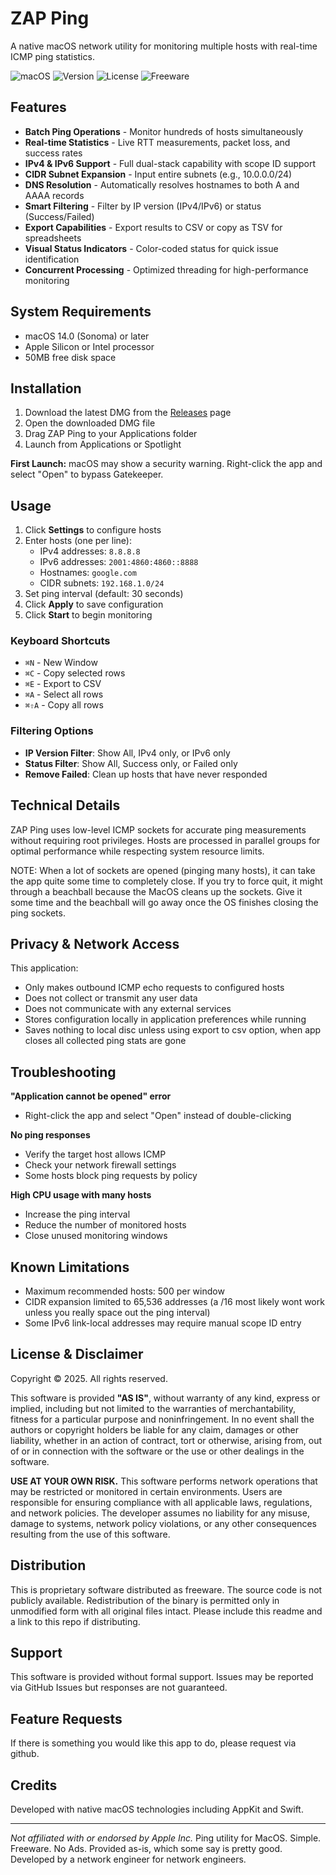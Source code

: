 # ZAP Ping

A native macOS network utility for monitoring multiple hosts with real-time ICMP ping statistics.

![macOS](https://img.shields.io/badge/macOS-14.0%2B-blue)
![Version](https://img.shields.io/github/v/release/adpgu/ZAPPing)
![License](https://img.shields.io/badge/license-Proprietary-orange)
![Freeware](https://img.shields.io/badge/price-FREE-brightgreen)

## Features

- **Batch Ping Operations** - Monitor hundreds of hosts simultaneously
- **Real-time Statistics** - Live RTT measurements, packet loss, and success rates
- **IPv4 & IPv6 Support** - Full dual-stack capability with scope ID support
- **CIDR Subnet Expansion** - Input entire subnets (e.g., 10.0.0.0/24)
- **DNS Resolution** - Automatically resolves hostnames to both A and AAAA records
- **Smart Filtering** - Filter by IP version (IPv4/IPv6) or status (Success/Failed)
- **Export Capabilities** - Export results to CSV or copy as TSV for spreadsheets
- **Visual Status Indicators** - Color-coded status for quick issue identification
- **Concurrent Processing** - Optimized threading for high-performance monitoring

## System Requirements

- macOS 14.0 (Sonoma) or later
- Apple Silicon or Intel processor
- 50MB free disk space

## Installation

1. Download the latest DMG from the [Releases]([https://github.com/yourusername/zap-ping/releases) page
2. Open the downloaded DMG file
3. Drag ZAP Ping to your Applications folder
4. Launch from Applications or Spotlight

**First Launch:** macOS may show a security warning. Right-click the app and select "Open" to bypass Gatekeeper.

## Usage

1. Click **Settings** to configure hosts
2. Enter hosts (one per line):
   - IPv4 addresses: `8.8.8.8`
   - IPv6 addresses: `2001:4860:4860::8888`
   - Hostnames: `google.com`
   - CIDR subnets: `192.168.1.0/24`
3. Set ping interval (default: 30 seconds)
4. Click **Apply** to save configuration
5. Click **Start** to begin monitoring

### Keyboard Shortcuts

- `⌘N` - New Window
- `⌘C` - Copy selected rows
- `⌘E` - Export to CSV
- `⌘A` - Select all rows
- `⌘⇧A` - Copy all rows

### Filtering Options

- **IP Version Filter**: Show All, IPv4 only, or IPv6 only
- **Status Filter**: Show All, Success only, or Failed only
- **Remove Failed**: Clean up hosts that have never responded

## Technical Details

ZAP Ping uses low-level ICMP sockets for accurate ping measurements without requiring root privileges. Hosts are processed in parallel groups for optimal performance while respecting system resource limits.

NOTE: When a lot of sockets are opened (pinging many hosts), it can take the app quite some time to completely close. If you try to force quit, it might through a beachball because the MacOS cleans up the sockets. Give it some time and the beachball will go away once the OS finishes closing the ping sockets. 

## Privacy & Network Access

This application:
- Only makes outbound ICMP echo requests to configured hosts
- Does not collect or transmit any user data
- Does not communicate with any external services
- Stores configuration locally in application preferences while running
- Saves nothing to local disc unless using export to csv option, when app closes all collected ping stats are gone

## Troubleshooting

**"Application cannot be opened" error**
- Right-click the app and select "Open" instead of double-clicking

**No ping responses**
- Verify the target host allows ICMP
- Check your network firewall settings
- Some hosts block ping requests by policy

**High CPU usage with many hosts**
- Increase the ping interval
- Reduce the number of monitored hosts
- Close unused monitoring windows

## Known Limitations

- Maximum recommended hosts: 500 per window
- CIDR expansion limited to 65,536 addresses (a /16 most likely wont work unless you really space out the ping interval)
- Some IPv6 link-local addresses may require manual scope ID entry

## License & Disclaimer

Copyright © 2025. All rights reserved.

This software is provided **"AS IS"**, without warranty of any kind, express or implied, including but not limited to the warranties of merchantability, fitness for a particular purpose and noninfringement. In no event shall the authors or copyright holders be liable for any claim, damages or other liability, whether in an action of contract, tort or otherwise, arising from, out of or in connection with the software or the use or other dealings in the software.

**USE AT YOUR OWN RISK.** This software performs network operations that may be restricted or monitored in certain environments. Users are responsible for ensuring compliance with all applicable laws, regulations, and network policies. The developer assumes no liability for any misuse, damage to systems, network policy violations, or any other consequences resulting from the use of this software.

## Distribution

This is proprietary software distributed as freeware. The source code is not publicly available. Redistribution of the binary is permitted only in unmodified form with all original files intact. Please include this readme and a link to this repo if distributing. 

## Support

This software is provided without formal support. Issues may be reported via GitHub Issues but responses are not guaranteed.

## Feature Requests

If there is something you would like this app to do, please request via github. 

## Credits

Developed with native macOS technologies including AppKit and Swift.

---

*Not affiliated with or endorsed by Apple Inc.* Ping utility for MacOS. Simple. Freeware. No Ads. Provided as-is, which some say is pretty good. Developed by a network engineer for network engineers.
